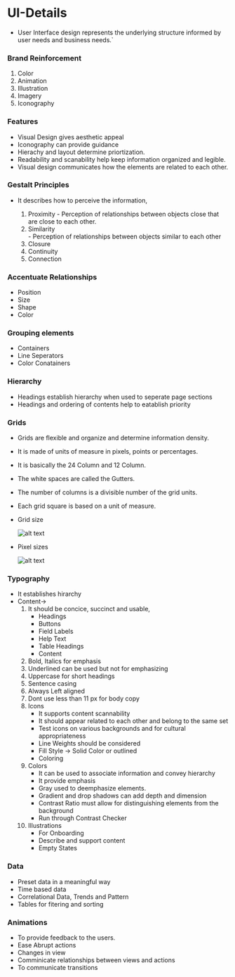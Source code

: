 # UI-Details

  - User Interface design represents the underlying structure informed by user needs and business needs.`

### Brand Reinforcement

  1. Color 
  2. Animation
  3. Illustration
  4. Imagery
  5. Iconography

### Features

  - Visual Design gives aesthetic appeal
  - Iconography can provide guidance
  - Hierachy and layout determine priortization.
  - Readability and scanability help keep information organized and legible.
  - Visual design communicates how the elements are related to each other.

### Gestalt Principles

  - It describes how to perceive the information,

      1. Proximity
        - Perception of relationships between objects close that are close to each other.
      2. Similarity  
        - Perception of relationships between objects similar to each other
      3. Closure
      4. Continuity
      5. Connection

### Accentuate Relationships

  - Position
  - Size
  - Shape
  - Color

### Grouping elements 

  - Containers 
  - Line Seperators
  - Color Conatainers

### Hierarchy

  - Headings establish hierarchy when used to seperate page sections
  - Headings and ordering of contents help to eatablish priority

### Grids

  - Grids are flexible and organize and determine information density.
  - It is made of units of measure in pixels, points or percentages.
  - It is basically the 24 Column and 12 Column.
  - The white spaces are called the Gutters.
  - The number of columns is a divisible number of the grid units.
  - Each grid square is based on a unit of measure.

  - Grid size

    ![alt text](https://github.com/brianblaze14/ui-ux-design-project/blob/master/images/grip_design.PNG)

  - Pixel sizes

    ![alt text](https://github.com/brianblaze14/ui-ux-design-project/blob/master/images/pixel_sizes.PNG)

### Typography

  - It establishes hirarchy
  - Content-> 
    1. It should be concice, succinct and usable,
        - Headings
        - Buttons
        - Field Labels
        - Help Text
        - Table Headings
        - Content
    2. Bold, Italics for emphasis
    3. Underlined can be used but not for emphasizing
    4. Uppercase for short headings
    5. Sentence casing
    6. Always Left aligned
    7. Dont use less than 11 px for body copy
    8. Icons
        - It supports content scannability
        - It should appear related to each other and belong to the same set
        - Test icons on various backgrounds and for cultural appropriateness
        - Line Weights should be considered
        - Fill Style -> Solid Color or outlined
        - Coloring
    9. Colors 
        - It can be used to associate information and convey hierarchy
        - It provide emphasis
        - Gray used to deemphasize elements.
        - Gradient and drop shadows can add depth and dimension
        - Contrast Ratio must allow for distinguishing elements from the background
        - Run through Contrast Checker
    10. Illustrations
        - For Onboarding
        - Describe and support content
        - Empty States

### Data
  - Preset data in a meaningful way
  - Time based data
  - Correlational Data, Trends and Pattern
  - Tables for fitering and sorting

### Animations
  - To provide feedback to the users.
  - Ease Abrupt actions
  - Changes in view
  - Comminicate relationships between views and actions
  - To communicate transitions 
